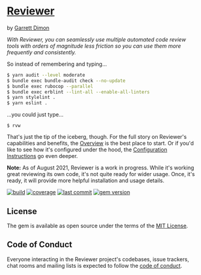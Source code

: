 # [Reviewer](https://github.com/garrettdimon/reviewer)
by [Garrett Dimon](https://garrettdimon.com)

*With Reviewer, you can seamlessly use multiple automated code review tools with orders of magnitude less friction so you can use them more frequently and consistently.*

So instead of remembering and typing...
```bash
$ yarn audit --level moderate
$ bundle exec bundle-audit check --no-update
$ bundle exec rubocop --parallel
$ bundle exec erblint --lint-all --enable-all-linters
$ yarn stylelint .
$ yarn eslint .
```
...you could just type...
```
$ rvw
```

That's just the tip of the iceberg, though. For the full story on Reviewer's capabilities and benefits, the [Overview](https://github.com/garrettdimon/reviewer/wiki/Overview) is the best place to start. Or if you'd like to see how it's configured under the hood, the [Configuration Instructions](https://github.com/garrettdimon/reviewer/wiki/Configuration) go even deeper.

**Note:** As of August 2021, Reviewer is a work in progress. While it's working great reviewing its own code, it's not quite ready for wider usage. Once, it's ready, it will provide more helpful installation and usage details.

[![build](https://github.com/garrettdimon/reviewer/actions/workflows/main.yml/badge.svg?branch=main)](https://github.com/garrettdimon/reviewer/actions/workflows/main.yml)
[![coverage](https://img.shields.io/codecov/c/github/garrettdimon/reviewer?token=UuXUlQAA2e)](https://codecov.io/gh/garrettdimon/reviewer)
[![last commit](https://img.shields.io/github/last-commit/garrettdimon/reviewer/main)](https://github.com/garrettdimon/reviewer/commits/main)
[![gem version](https://img.shields.io/gem/v/reviewer)](https://rubygems.org/gems/reviewer)

## License
The gem is available as open source under the terms of the [MIT License](https://opensource.org/licenses/MIT).

## Code of Conduct
Everyone interacting in the Reviewer project's codebases, issue trackers, chat rooms and mailing lists is expected to follow the [code of conduct](https://github.com/[USERNAME]/reviewer/blob/master/CODE_OF_CONDUCT.md).
